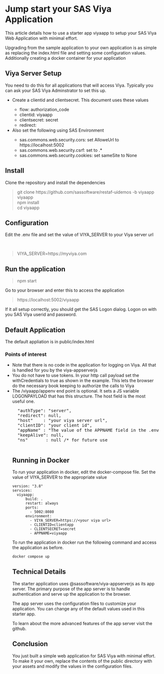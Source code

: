 # Jump start your SAS Viya Application

 This article details how to use a starter app viyaapp  to setup your  SAS Viya Web  Application with minimal effort.

 Upgrading from the sample application to your own application is as simple as replacing the index.html file and setting
 some configuration values.  Additionally creating a docker container for your application

<h2>Viya Server Setup</h2>

You need to do this for all applications that will access Viya.  Typically you can ask your SAS Viya Adminstrator to set this up.

<ul>
<li> Create a clientid and clientsecret. This document uses these values</li>
<ul>
    <li> flow: authorization_code </li>
    <li> clientid: viyaapp </li>
    <li>clientsecret: secret</li>
    <li>redirect: <https://localhost:5002/viyaapp> </li>
</ul>

<li>Also set the following using SAS Environment</li>
<ul>
    <li>sas.commons.web.security.cors: set AlloweUrl to https://localhost:5002 </li>
    <li>sas.commons.web.security.csrf: set to .* </li>
    <li>sas.commons.web.security.cookies: set sameSite to None</li>
</ul>
</ul>

<h2>Install</h2>

Clone the repository and install the dependencies
<blockquote>
git clone https://github.com/sassoftware/restaf-uidemos -b viyaapp viyaapp
<br>
npm install
<br>
cd viyaapp
</blockquote>

<h2> Configuration</h2>

Edit the .env file and set the value of VIYA_SERVER to your Viya server url

<br>

<blockquote>
VIYA_SERVER=https://myviya.com
</blockquote>

<h2> Run the application </h2>

<blockquote>
npm start
</blockquote>

Go to your browser and enter this to access the application

<blockquote>
https://localhost:5002/viyaapp
</blockquote>

If it all setup correctly, you should get the SAS Logon dialog. Logon on with you SAS Viya userid and password.

<h2> Default Application</h2>

The default appliation is in public/index.html

<h3> Points of interest </h3>

<ul>
<li> Note that there is no code in the application for logging on Viya. All that is handled for you by the viya-appserverjs </li>

<li>You do not have to use tokens. In your http call payload set the withCredentials to true as shown in the example. This lets the browser do the necessary book keeping to authorize the calls to Viya
</li>

<li>The /viyaapp/appenv end point is optional. It sets a JS variable LOGONPAYLOAD that has this structure. The  host field is the most useful one.</li>

<pre>
  "authType": "server",
  "redirect": null,
  "host"    : "your viya server url",
  "clientID": "your client id",
  "appName" : "The value of the APPNAME field in the .env file",
  "keepAlive": null,
  "ns"       : null /* for future use

</pre>

## Running in Docker

To run your application in docker, edit the docker-compose file. Set the value of VIYA_SERVER to the appropriate value

```docker
version: "3.8"
services:
  viyaapp:
      build: .
      restart: always
      ports:
        - 5002:8080
      environment:
        - VIYA_SERVER=https://<your viya url>
        - CLIENTID=clientapp
        - CLIENTSECRET=secret
        - APPNAME=viyaapp
```

To run the application in docker run the following command and access the application as before.

```sh
docker compose up
```

## Technical Details

The starter application uses @sassoftware/viya-appserverjs  as its app server. The primary purpose of the app server is to handle authentication and serve up the application to the browser.

The app server uses the configuration files to customize your application. You can change any of the default values used in this starter app.

To learn about the more advanced features of the app server visit the github.

## Conclusion

You just built a simple web application for SAS Viya with minimal effort. To make it your own, replace the contents of the public directory with your assets and modify the values in the configuration files.
